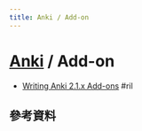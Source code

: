 ```yaml
---
title: Anki / Add-on
---
```

# [Anki](anki.md) / Add-on

  - [Writing Anki 2\.1\.x Add\-ons](https://apps.ankiweb.net/docs/addons.html) #ril

## 參考資料
